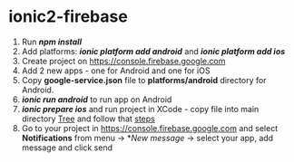 # ionic2-firebase
1. Run **_npm install_**
2. Add platforms: **_ionic platform add android_** and **_ionic platform add ios_**
3. Create project on https://console.firebase.google.com
4. Add 2 new apps - one for Android and one for iOS
5. Copy **google-service.json** file to **platforms/android** directory for Android.
6. **_ionic run android_** to run app on Android
7. **_ionic prepare ios_** and run project in XCode - copy file into main directory [Tree](http://i.imgur.com/Fwo18rm.png) and follow that [steps](https://firebase.google.com/docs/cloud-messaging/ios/certs)
8. Go to your project in https://console.firebase.google.com and select **Notifications** from menu -> **New message* -> select your app, add message and click send
